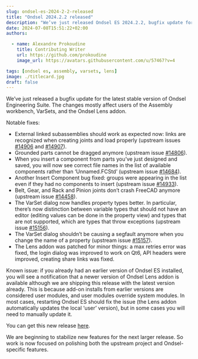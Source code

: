 ```yaml
---
slug: ondsel-es-2024-2-2-released
title: "Ondsel 2024.2.2 released"
description: "We’ve just released Ondsel ES 2024.2.2, bugfix update for the latest stable version of Ondsel Engineering Suite."
date: 2024-07-08T15:51:22+02:00
authors:

  - name: Alexandre Prokoudine
    title: Contributing Writer
    url: https://github.com/prokoudine
    image_url: https://avatars.githubusercontent.com/u/57467?v=4

tags: [ondsel es, assembly, varsets, lens]
image: ./titlecard.jpg
draft: false
---
```


We’ve just released a bugfix update for the latest stable version of Ondsel Engineering Suite. The changes mostly affect users of the Assembly workbench, VarSets, and the Ondsel Lens addon.

<!-- truncate -->

Notable fixes:

* External linked subassemblies should work as expected now: links are recognized when creating joints and load properly (upstream issues [#14906](https://github.com/FreeCAD/FreeCAD/issues/14906) and [#14907](https://github.com/FreeCAD/FreeCAD/issues/14907)).
* Grounded parts cannot be dragged anymore (upstream issue [#14806](https://github.com/FreeCAD/FreeCAD/issues/14806)).
* When you insert a component from parts you’ve just designed and saved, you will now see correct file names in the list of available components rather than ‘Unnamed.FCStd’ (upstream issue [#14684](https://github.com/FreeCAD/FreeCAD/issues/14684)).
* Another Insert Component bug fixed: groups were appearing in the list even if they had no components to insert (upstream issue [#14933](https://github.com/FreeCAD/FreeCAD/issues/14933)).
* Belt, Gear, and Rack and Pinion joints don’t crash FreeCAD anymore (upstream issue [#14458](https://github.com/FreeCAD/FreeCAD/issues/14458)).
* The VarSet dialog now handles property types better. In particular, there’s now distinction between variable types that should not have an editor (editing values can be done in the property view) and types that are not supported, which are types that throw exceptions (upstream issue [#15156](https://github.com/FreeCAD/FreeCAD/issues/15156)).
* The VarSet dialog shouldn’t be causing a segfault anymore when you change the name of a property (upstream issue [#15157](https://github.com/FreeCAD/FreeCAD/issues/15157)).
* The Lens addon was patched for minor things: a max retries error was fixed, the login dialog was improved to work on Qt6, API headers were improved, creating share links was fixed.

Known issue: if you already had an earlier version of Ondsel ES installed, you will see a notification that a newer version of Ondsel Lens addon is available although we are shipping this release with the latest version already. This is because add-on installs from earlier versions are considered user modules, and user modules override system modules. In most cases, restarting Ondsel ES should fix the issue (the Lens addon automatically updates the local ‘user’ version), but in some cases you will need to manually update it.

You can get this new release [here](https://lens.ondsel.com/download-and-explore).

We are beginning to stabilize new features for the next larger release. So work is now focused on polishing both the upstream project and Ondsel-specific features.
